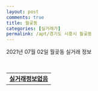 ```yaml
---
layout: post
comments: true
title: 월곶동
categories: [실거래가]
permalink: /apt/경기도 시흥시 월곶동
---
```


2021년 07월 02일 월곶동 실거래 정보

<script type="text/javascript">
  google.charts.load('current', {'packages':['corechart']});
  google.charts.setOnLoadCallback(drawChart);

  function drawChart() {
    var data = google.visualization.arrayToDataTable([['거래일', '매매', '전월세', '전매'], ['20-07', 53, 73, 5], ['20-08', 27, 80, 1], ['20-09', 43, 66, 4], ['20-10', 46, 63, 2], ['20-11', 92, 59, 6], ['20-12', 130, 60, 1], ['21-01', 88, 60, 9], ['21-02', 109, 57, 1], ['21-03', 148, 74, 5], ['21-04', 91, 65, 7], ['21-05', 87, 69, 2], ['21-06', 37, 42, 2]]);

    var options = {
      title: '최근 유형별 거래량 추이',
      legend: { position: 'bottom' }
    };

    var chart = new google.visualization.LineChart(document.getElementById('columnchart_material'));
    chart.draw(data, (options));
  }
</script>

<div id="columnchart_material" style="width: 95%; margin-left: -35px; display: block"></div>
<br>
<table>
  <tr>
    <td colspan="4" style="font-weight: bold;"><a href="https://search.naver.com/search.naver?query=월곶동 실거래정보없음">실거래정보없음</a></td>
  </tr>
    
</table>
    